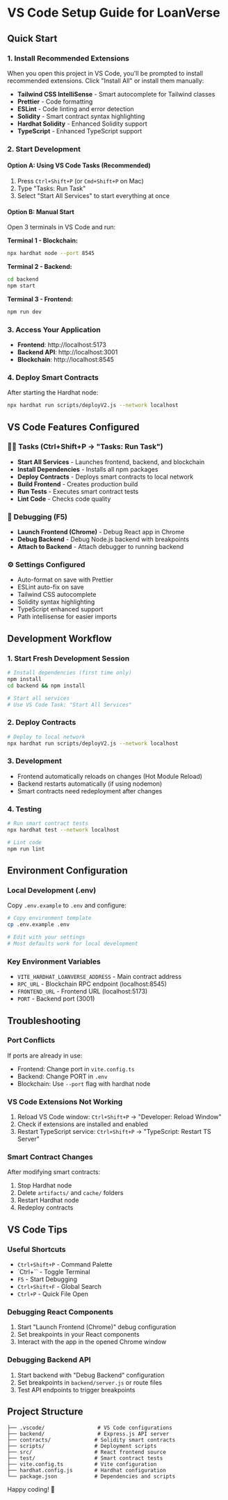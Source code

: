 # VS Code Setup Guide for LoanVerse

## Quick Start

### 1. Install Recommended Extensions
When you open this project in VS Code, you'll be prompted to install recommended extensions. Click "Install All" or install them manually:

- **Tailwind CSS IntelliSense** - Smart autocomplete for Tailwind classes
- **Prettier** - Code formatting
- **ESLint** - Code linting and error detection
- **Solidity** - Smart contract syntax highlighting
- **Hardhat Solidity** - Enhanced Solidity support
- **TypeScript** - Enhanced TypeScript support

### 2. Start Development

#### Option A: Using VS Code Tasks (Recommended)
1. Press `Ctrl+Shift+P` (or `Cmd+Shift+P` on Mac)
2. Type "Tasks: Run Task"
3. Select "Start All Services" to start everything at once

#### Option B: Manual Start
Open 3 terminals in VS Code and run:

**Terminal 1 - Blockchain:**
```bash
npx hardhat node --port 8545
```

**Terminal 2 - Backend:**
```bash
cd backend
npm start
```

**Terminal 3 - Frontend:**
```bash
npm run dev
```

### 3. Access Your Application
- **Frontend**: http://localhost:5173
- **Backend API**: http://localhost:3001
- **Blockchain**: http://localhost:8545

### 4. Deploy Smart Contracts
After starting the Hardhat node:
```bash
npx hardhat run scripts/deployV2.js --network localhost
```

## VS Code Features Configured

### 🏃‍♂️ Tasks (Ctrl+Shift+P → "Tasks: Run Task")
- **Start All Services** - Launches frontend, backend, and blockchain
- **Install Dependencies** - Installs all npm packages
- **Deploy Contracts** - Deploys smart contracts to local network
- **Build Frontend** - Creates production build
- **Run Tests** - Executes smart contract tests
- **Lint Code** - Checks code quality

### 🐛 Debugging (F5)
- **Launch Frontend (Chrome)** - Debug React app in Chrome
- **Debug Backend** - Debug Node.js backend with breakpoints
- **Attach to Backend** - Attach debugger to running backend

### ⚙️ Settings Configured
- Auto-format on save with Prettier
- ESLint auto-fix on save
- Tailwind CSS autocomplete
- Solidity syntax highlighting
- TypeScript enhanced support
- Path intellisense for easier imports

## Development Workflow

### 1. Start Fresh Development Session
```bash
# Install dependencies (first time only)
npm install
cd backend && npm install

# Start all services
# Use VS Code Task: "Start All Services"
```

### 2. Deploy Contracts
```bash
# Deploy to local network
npx hardhat run scripts/deployV2.js --network localhost
```

### 3. Development
- Frontend automatically reloads on changes (Hot Module Reload)
- Backend restarts automatically (if using nodemon)
- Smart contracts need redeployment after changes

### 4. Testing
```bash
# Run smart contract tests
npx hardhat test --network localhost

# Lint code
npm run lint
```

## Environment Configuration

### Local Development (.env)
Copy `.env.example` to `.env` and configure:

```bash
# Copy environment template
cp .env.example .env

# Edit with your settings
# Most defaults work for local development
```

### Key Environment Variables
- `VITE_HARDHAT_LOANVERSE_ADDRESS` - Main contract address
- `RPC_URL` - Blockchain RPC endpoint (localhost:8545)
- `FRONTEND_URL` - Frontend URL (localhost:5173)
- `PORT` - Backend port (3001)

## Troubleshooting

### Port Conflicts
If ports are already in use:
- Frontend: Change port in `vite.config.ts`
- Backend: Change PORT in `.env`
- Blockchain: Use `--port` flag with hardhat node

### VS Code Extensions Not Working
1. Reload VS Code window: `Ctrl+Shift+P` → "Developer: Reload Window"
2. Check if extensions are installed and enabled
3. Restart TypeScript service: `Ctrl+Shift+P` → "TypeScript: Restart TS Server"

### Smart Contract Changes
After modifying smart contracts:
1. Stop Hardhat node
2. Delete `artifacts/` and `cache/` folders
3. Restart Hardhat node
4. Redeploy contracts

## VS Code Tips

### Useful Shortcuts
- `Ctrl+Shift+P` - Command Palette
- `Ctrl+`` - Toggle Terminal
- `F5` - Start Debugging
- `Ctrl+Shift+F` - Global Search
- `Ctrl+P` - Quick File Open

### Debugging React Components
1. Start "Launch Frontend (Chrome)" debug configuration
2. Set breakpoints in your React components
3. Interact with the app in the opened Chrome window

### Debugging Backend API
1. Start backend with "Debug Backend" configuration
2. Set breakpoints in `backend/server.js` or route files
3. Test API endpoints to trigger breakpoints

## Project Structure
```
├── .vscode/                 # VS Code configurations
├── backend/                 # Express.js API server
├── contracts/              # Solidity smart contracts
├── scripts/                # Deployment scripts
├── src/                    # React frontend source
├── test/                   # Smart contract tests
├── vite.config.ts          # Vite configuration
├── hardhat.config.js       # Hardhat configuration
└── package.json            # Dependencies and scripts
```

Happy coding! 🚀